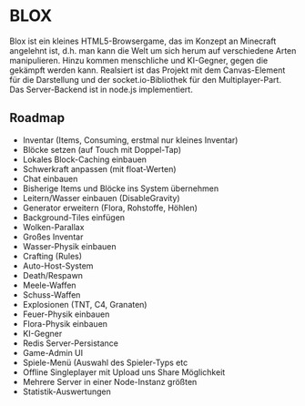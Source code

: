 BLOX
====

Blox ist ein kleines HTML5-Browsergame, das im Konzept an Minecraft angelehnt ist, d.h. man kann die Welt um sich herum auf verschiedene Arten manipulieren. Hinzu kommen menschliche und KI-Gegner, gegen die gekämpft werden kann.
Realsiert ist das Projekt mit dem Canvas-Element für die Darstellung und der socket.io-Bibliothek für den Multiplayer-Part.
Das Server-Backend ist in node.js implementiert.


Roadmap
-------

 *  Inventar (Items, Consuming, erstmal nur kleines Inventar)
 *  Blöcke setzen (auf Touch mit Doppel-Tap)
 *  Lokales Block-Caching einbauen
 *  Schwerkraft anpassen (mit float-Werten)
 *  Chat einbauen
 *  Bisherige Items und Blöcke ins System übernehmen
 *  Leitern/Wasser einbauen (DisableGravity)
 *  Generator erweitern (Flora, Rohstoffe, Höhlen)
 *  Background-Tiles einfügen
 *  Wolken-Parallax 
 *  Großes Inventar
 *  Wasser-Physik einbauen
 *  Crafting (Rules)
 *  Auto-Host-System
 *  Death/Respawn
 *  Meele-Waffen
 *  Schuss-Waffen
 *  Explosionen (TNT, C4, Granaten)
 *  Feuer-Physik einbauen
 *  Flora-Physik einbauen
 *  KI-Gegner
 *  Redis Server-Persistance
 *  Game-Admin UI
 *  Spiele-Menü (Auswahl des Spieler-Typs etc
 *  Offline Singleplayer mit Upload uns Share Möglichkeit
 *  Mehrere Server in einer Node-Instanz größten
 *  Statistik-Auswertungen
